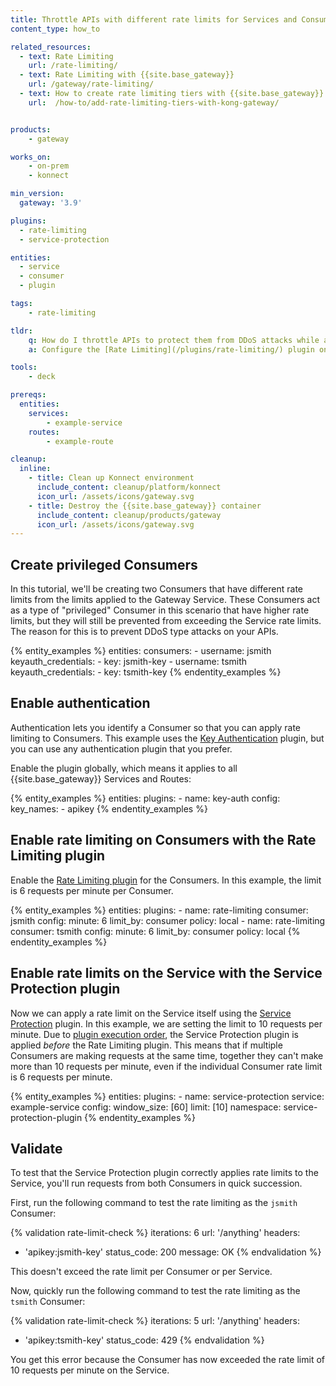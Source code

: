 ```yaml
---
title: Throttle APIs with different rate limits for Services and Consumers
content_type: how_to

related_resources:
  - text: Rate Limiting
    url: /rate-limiting/
  - text: Rate Limiting with {{site.base_gateway}}
    url: /gateway/rate-limiting/
  - text: How to create rate limiting tiers with {{site.base_gateway}}
    url:  /how-to/add-rate-limiting-tiers-with-kong-gateway/


products:
    - gateway

works_on:
    - on-prem
    - konnect

min_version:
  gateway: '3.9'

plugins:
  - rate-limiting
  - service-protection

entities: 
  - service
  - consumer
  - plugin

tags:
    - rate-limiting

tldr:
    q: How do I throttle APIs to protect them from DDoS attacks while allowing multiple privileged consumers to access the Service with higher rate limits?
    a: Configure the [Rate Limiting](/plugins/rate-limiting/) plugin on two consumers with `config.minute` set to a specific limit, then configure the [Service Protection](/plugins/service-protection/) plugin with `config.window_size` and `config.limit` set to a different limit. This setup will limit all requests on the Service to your configured limit, even if the Consumers are sending requests simultaneously. 

tools:
    - deck

prereqs:
  entities:
    services:
        - example-service
    routes:
        - example-route

cleanup:
  inline:
    - title: Clean up Konnect environment
      include_content: cleanup/platform/konnect
      icon_url: /assets/icons/gateway.svg
    - title: Destroy the {{site.base_gateway}} container
      include_content: cleanup/products/gateway
      icon_url: /assets/icons/gateway.svg
---
```


## Create privileged Consumers

In this tutorial, we'll be creating two Consumers that have different rate limits from the limits applied to the Gateway Service. 
These Consumers act as a type of "privileged" Consumer in this scenario that have higher rate limits, but they will still be prevented from exceeding the Service rate limits. 
The reason for this is to prevent DDoS type attacks on your APIs. 

{% entity_examples %}
entities:
  consumers:
    - username: jsmith
      keyauth_credentials:
      - key: jsmith-key
    - username: tsmith
      keyauth_credentials:
      - key: tsmith-key
{% endentity_examples %}

## Enable authentication

Authentication lets you identify a Consumer so that you can apply rate limiting to Consumers.
This example uses the [Key Authentication](/plugins/key-auth/) plugin, but you can use any authentication plugin that you prefer.

Enable the plugin globally, which means it applies to all {{site.base_gateway}} Services and Routes:

{% entity_examples %}
entities:
  plugins:
    - name: key-auth
      config:
        key_names:
          - apikey
{% endentity_examples %}

## Enable rate limiting on Consumers with the Rate Limiting plugin 

Enable the [Rate Limiting plugin](/plugins/rate-limiting/) for the Consumers. 
In this example, the limit is 6 requests per minute per Consumer.

{% entity_examples %}
entities:
  plugins:
    - name: rate-limiting
      consumer: jsmith
      config:
        minute: 6
        limit_by: consumer
        policy: local
    - name: rate-limiting
      consumer: tsmith
      config:
        minute: 6
        limit_by: consumer
        policy: local
{% endentity_examples %}

## Enable rate limits on the Service with the Service Protection plugin

Now we can apply a rate limit on the Service itself using the [Service Protection](/plugins/service-protection/) plugin. 
In this example, we are setting the limit to 10 requests per minute. 
Due to [plugin execution order](/gateway/entities/plugin/#plugin-priority), the Service Protection plugin is applied *before* the Rate Limiting plugin. 
This means that if multiple Consumers are making requests at the same time, together they can't make more than 10 requests per minute, even if the individual Consumer rate limit is 6 requests per minute. 

{% entity_examples %}
entities:
  plugins:
    - name: service-protection
      service: example-service
      config:
        window_size: [60]
        limit: [10]
        namespace: service-protection-plugin
{% endentity_examples %}

## Validate

To test that the Service Protection plugin correctly applies rate limits to the Service, you'll run requests from both Consumers in quick succession. 

First, run the following command to test the rate limiting as the `jsmith` Consumer:

{% validation rate-limit-check %}
iterations: 6
url: '/anything'
headers:
  - 'apikey:jsmith-key'
status_code: 200
message: OK
{% endvalidation %}

This doesn't exceed the rate limit per Consumer or per Service.

Now, quickly run the following command to test the rate limiting as the `tsmith` Consumer:

{% validation rate-limit-check %}
iterations: 5
url: '/anything'
headers:
  - 'apikey:tsmith-key'
status_code: 429
{% endvalidation %}

You get this error because the Consumer has now exceeded the rate limit of 10 requests per minute on the Service.

